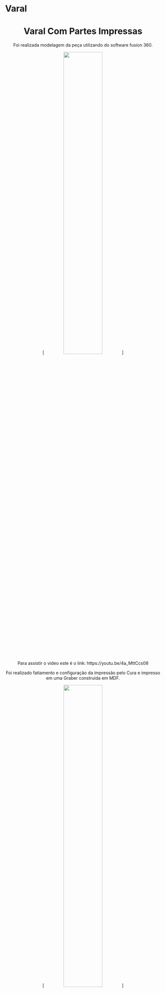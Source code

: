 # Varal

<h1 align="center"> Varal Com Partes Impressas </h1>

<p align="center"> Foi realizada modelagem da peça utilizando do software fusion 360.</p>
<p align="center"> [<img src="https://img.youtube.com/vi/4a_MttCcs08/maxresdefault.jpg" width="50%">]</p>
<p align="center"> Para assistir o video este é o link: https://youtu.be/4a_MttCcs08</p>



<p align="center"> Foi realizado fatiamento e configuração da impressão pelo Cura e impresso em uma Graber construida em MDF.</p>
<p align="center"> [<img src="https://img.youtube.com/vi/9IfyaUq8PZQ/maxresdefault.jpg" width="50%">] </p>
<p align="center">Para assistir o video este é o link: https://youtu.be/9IfyaUq8PZQ </p>

<p align="center"> Breve video após a instalação. Possivelmente no futuro melhorias podem ser implementadas para reduzir o desgaste das partes espostas a sol e chuva</p>
<p align="center"> [<img src="https://img.youtube.com/vi/LZBwpGUr618/maxresdefault.jpg" width="50%">] </p>
<p align="center">Para assistir o video este é o link: https://youtu.be/LZBwpGUr618 </p>
